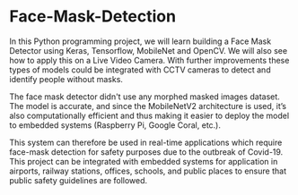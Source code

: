# Face-Mask-Detection
In this Python programming project, we will learn building a Face Mask Detector using Keras, Tensorflow, MobileNet and OpenCV. We will also see how to apply this on a Live Video Camera. With further improvements these types of models could be integrated with CCTV cameras to detect and identify people without masks.

The face mask detector didn't use any morphed masked images dataset. The model is accurate, and since the MobileNetV2 architecture is used, it’s also computationally efficient and thus making it easier to deploy the model to embedded systems (Raspberry Pi, Google Coral, etc.).

This system can therefore be used in real-time applications which require face-mask detection for safety purposes due to the outbreak of Covid-19. This project can be integrated with embedded systems for application in airports, railway stations, offices, schools, and public places to ensure that public safety guidelines are followed.
